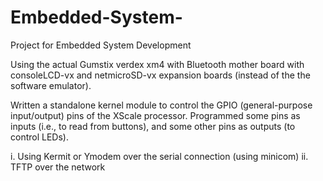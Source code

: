 # Embedded-System-
Project for Embedded System Development 

Using the actual Gumstix verdex xm4 with Bluetooth mother board with consoleLCD-vx and netmicroSD-vx expansion boards (instead of the the software emulator). 

Written a standalone kernel module to control the GPIO (general-purpose input/output) pins of the XScale processor. Programmed some pins as inputs (i.e., to read from buttons), and some other pins as outputs (to control LEDs).

i. Using Kermit or Ymodem over the serial connection (using minicom) 
ii. TFTP over the network
